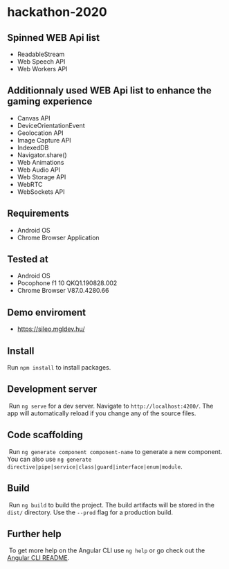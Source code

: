# hackathon-2020

## Spinned WEB Api list

- ReadableStream
- Web Speech API
- Web Workers API

## Additionnaly used WEB Api list to enhance the gaming experience

- Canvas API
- DeviceOrientationEvent
- Geolocation API
- Image Capture API
- IndexedDB
- Navigator.share()
- Web Animations
- Web Audio API
- Web Storage API
- WebRTC
- WebSockets API

## Requirements

- Android OS
- Chrome Browser Application

## Tested at

- Android OS
- Pocophone f1 10 QKQ1.190828.002
- Chrome Browser V87.0.4280.66

## Demo enviroment

- https://sileo.mgldev.hu/

## Install

Run `npm install` to install packages.
​
## Development server
​
Run `ng serve` for a dev server. Navigate to `http://localhost:4200/`. The app will automatically reload if you change any of the source files.
​
## Code scaffolding
​
Run `ng generate component component-name` to generate a new component. You can also use `ng generate directive|pipe|service|class|guard|interface|enum|module`.
​
## Build
​
Run `ng build` to build the project. The build artifacts will be stored in the `dist/` directory. Use the `--prod` flag for a production build.
​
## Further help
​
To get more help on the Angular CLI use `ng help` or go check out the [Angular CLI README](https://github.com/angular/angular-cli/blob/master/README.md).